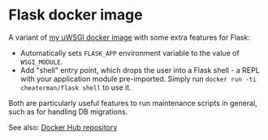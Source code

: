 Flask docker image
==================

A variant of [my uWSGI docker image](https://github.com/Cheaterman/uwsgi-docker-image) with some extra features for Flask:
- Automatically sets `FLASK_APP` environment variable to the value of `WSGI_MODULE`.
- Add "shell" entry point, which drops the user into a Flask shell - a REPL with your application module pre-imported. Simply run `docker run -ti cheaterman/flask shell` to use it.

Both are particularly useful features to run maintenance scripts in general, such as for handling DB migrations.

See also: [Docker Hub repository](https://hub.docker.com/r/cheaterman/flask/)
